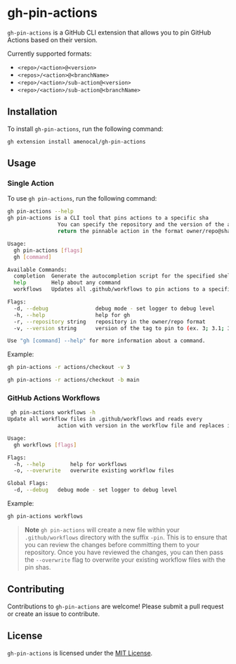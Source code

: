 # gh-pin-actions

`gh-pin-actions` is a GitHub CLI extension that allows you to pin GitHub Actions based on their version.

Currently supported formats:

- `<repo>/<action>@<version>`
- `<repos>/<action>@<branchName>`
- `<repo>/<action>/sub-action@<version>`
- `<repo>/<action>/sub-action@<branchName>`

## Installation

To install `gh-pin-actions`, run the following command:

`gh extension install amenocal/gh-pin-actions`

## Usage

### Single Action

To use `gh pin-actions`, run the following command:

```sh
gh pin-actions --help
gh pin-actions is a CLI tool that pins actions to a specific sha
                You can specify the repository and the version of the action you want to pin to and it will 
                return the pinnable action in the format owner/repo@sha #version

Usage:
  gh pin-actions [flags]
  gh [command]

Available Commands:
  completion  Generate the autocompletion script for the specified shell
  help        Help about any command
  workflows   Updates all .github/workflows to pin actions to a specific sha

Flags:
  -d, --debug               debug mode - set logger to debug level
  -h, --help                help for gh
  -r, --repository string   repository in the owner/repo format
  -v, --version string      version of the tag to pin to (ex. 3; 3.1; 3.1.1) (default "latest")

Use "gh [command] --help" for more information about a command.
```

Example:

```sh
gh pin-actions -r actions/checkout -v 3
```

```sh
gh pin-actions -r actions/checkout -b main
```

### GitHub Actions Workflows

```sh
 gh pin-actions workflows -h
Update all workflow files in .github/workflows and reads every 
                action with version in the workflow file and replaces it with the sha of the specific version

Usage:
  gh workflows [flags]

Flags:
  -h, --help        help for workflows
  -o, --overwrite   overwrite existing workflow files

Global Flags:
  -d, --debug   debug mode - set logger to debug level
```

Example:

```sh
gh pin-actions workflows
```

>**Note**
>`gh pin-actions` will create a new file within your `.github/workflows` directory with the suffix `-pin`. This is to ensure that you can review the changes before committing them to your repository. Once you have reviewed the changes, you can then pass the `--overwrite` flag to overwrite your existing workflow files with the pin shas.

## Contributing

Contributions to `gh-pin-actions` are welcome! Please submit a pull request or create an issue to contribute.

## License

`gh-pin-actions` is licensed under the [MIT License](LICENSE).
